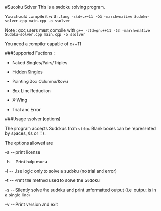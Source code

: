 #Sudoku Solver
This is a sudoku solving program.

You should compile it with `clang -std=c++11 -O3 -march=native Sudoku-solver.cpp main.cpp -o ssolver` 

Note : gcc users must compile with `g++ -std=gnu++11 -O3 -march=native Sudoku-solver.cpp main.cpp -o ssolver`

You need a compiler capable of c++11

###Supported Fuctions :
* Naked Singles/Pairs/Triples

* Hidden Singles

* Pointing Box Columns/Rows

* Box Line Reduction

* X-Wing

* Trial and Error

###Usage
ssolver [options] 

The program accepts Sudokus from `stdin`. Blank boxes can be represented by spaces, 0s or '.'s.

The options allowed are 

-a -- print license

-h -- Print help menu

-l -- Use logic only to solve a sudoku (no trial and error)

-t -- Print the method used to solve the Sudoku

-s -- Silently solve the sudoku and print unformatted output (i.e. output is in a single line)

-v -- Print version and exit
